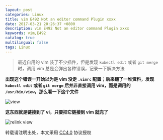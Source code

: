 ```yaml
---
layout: post
categories: Linux
title: vim E492 Not an editor command Plugin xxxx
date: 2017-03-21 20:26:37 +0800
description: vim E492 Not an editor command Plugin xxxx
keywords: vim,E492
catalog: true
multilingual: false
tags: Linux
---
```


> 最近自用的 vim 装了不少插件，但是发现 `kubectl edit` 或者 `git merge` 时，调用 vim 总是会弹出各种错误，记录一下解决方法

**出现这个错误一开始以为是 vim 没走 `.vimrc` 配置；后来翻了一堆资料，发现 `kubectl edit` 或者 `git merge` 后并非直接调用 vim，而是调用的 `/usr/bin/view`，那么看一下这个文件**

![view](https://mritd.b0.upaiyun.com/markdown/9c646.png)


**这东西就是链接到了 vi，只要把它链接到 vim 就完了**


![relink view](https://mritd.b0.upaiyun.com/markdown/f0c4e.png)

转载请注明出处，本文采用 [CC4.0](http://creativecommons.org/licenses/by-nc-nd/4.0/) 协议授权
